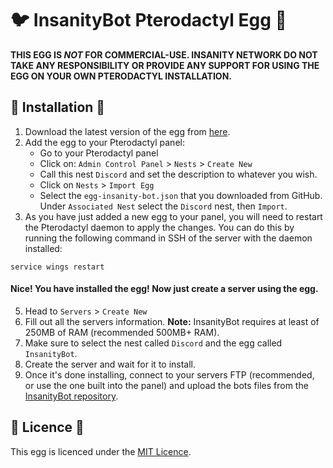 # :bird: InsanityBot Pterodactyl Egg :egg:
**THIS EGG IS *NOT* FOR COMMERCIAL-USE. INSANITY NETWORK DO NOT TAKE ANY RESPONSIBILITY OR PROVIDE ANY SUPPORT FOR USING THE EGG ON YOUR OWN PTERODACTYL INSTALLATION.**

## :wrench: Installation :hammer:
1. Download the latest version of the egg from [here](https://github.com/InsanityNetwork/eggs/blob/master/egg-insanity-bot.json).
2. Add the egg to your Pterodactyl panel:
    * Go to your Pterodactyl panel
    * Click on: `Admin Control Panel` > `Nests` > `Create New`
    * Call this nest `Discord` and set the description to whatever you wish.
    * Click on `Nests` > `Import Egg`
    * Select the `egg-insanity-bot.json` that you downloaded from GitHub. Under `Associated Nest` select the `Discord` nest, then `Import`.
3. As you have just added a new egg to your panel, you will need to restart the Pterodactyl daemon to apply the changes. You can do this by running the following command in SSH of the server with the daemon installed:
```
service wings restart
```
#### Nice! You have installed the egg! Now just create a server using the egg.
5. Head to `Servers` > `Create New`
6. Fill out all the servers information. **Note:** InsanityBot requires at least of 250MB of RAM (recommended 500MB+ RAM).
7. Make sure to select the nest called `Discord` and the egg called `InsanityBot`.
9. Create the server and wait for it to install.
10. Once it's done installing, connect to your servers FTP (recommended, or use the one built into the panel) and upload the bots files from the [InsanityBot repository](https://github.com/InsanityNetwork/InsanityBot).

## :scroll: Licence :scroll:
This egg is licenced under the [MIT Licence](https://github.com/InsanityNetwork/eggs/blob/master/LICENSE).

